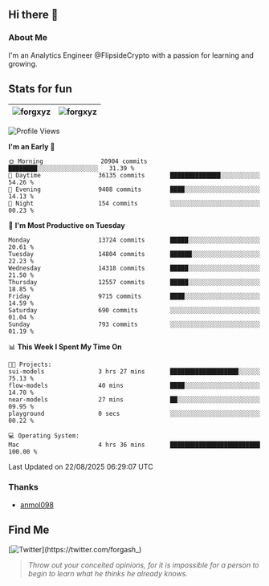 ## Hi there 👋

### About Me

I'm an Analytics Engineer @FlipsideCrypto with a passion for learning and growing.
  
## Stats for fun

| <img align="center" src="https://github-readme-streak-stats.herokuapp.com/?user=forgxyz&theme=tokyonight" alt="forgxyz" /> | <img align="center" src="https://github-readme-stats.vercel.app/api?username=forgxyz&theme=tokyonight&show_icons=true" alt="forgxyz" /> |
| ------------- |------------- |


<!--START_SECTION:waka-->
![Profile Views](http://img.shields.io/badge/Profile%20Views-0-blue)

**I'm an Early 🐤** 

```text
🌞 Morning                20904 commits       ████████░░░░░░░░░░░░░░░░░   31.39 % 
🌆 Daytime                36135 commits       ██████████████░░░░░░░░░░░   54.26 % 
🌃 Evening                9408 commits        ████░░░░░░░░░░░░░░░░░░░░░   14.13 % 
🌙 Night                  154 commits         ░░░░░░░░░░░░░░░░░░░░░░░░░   00.23 % 
```
📅 **I'm Most Productive on Tuesday** 

```text
Monday                   13724 commits       █████░░░░░░░░░░░░░░░░░░░░   20.61 % 
Tuesday                  14804 commits       ██████░░░░░░░░░░░░░░░░░░░   22.23 % 
Wednesday                14318 commits       █████░░░░░░░░░░░░░░░░░░░░   21.50 % 
Thursday                 12557 commits       █████░░░░░░░░░░░░░░░░░░░░   18.85 % 
Friday                   9715 commits        ████░░░░░░░░░░░░░░░░░░░░░   14.59 % 
Saturday                 690 commits         ░░░░░░░░░░░░░░░░░░░░░░░░░   01.04 % 
Sunday                   793 commits         ░░░░░░░░░░░░░░░░░░░░░░░░░   01.19 % 
```


📊 **This Week I Spent My Time On** 

```text
🐱‍💻 Projects: 
sui-models               3 hrs 27 mins       ███████████████████░░░░░░   75.13 % 
flow-models              40 mins             ████░░░░░░░░░░░░░░░░░░░░░   14.70 % 
near-models              27 mins             ██░░░░░░░░░░░░░░░░░░░░░░░   09.95 % 
playground               0 secs              ░░░░░░░░░░░░░░░░░░░░░░░░░   00.22 % 

💻 Operating System: 
Mac                      4 hrs 36 mins       █████████████████████████   100.00 % 
```


 Last Updated on 22/08/2025 06:29:07 UTC
<!--END_SECTION:waka-->

### Thanks
 - [anmol098](https://github.com/anmol098/waka-readme-stats/)
  
## Find Me
[![Twitter](https://img.shields.io/twitter/url/https/twitter.com/forgash_.svg?style=social&label=Follow%20%40forgash_)](https://twitter.com/forgash_)


> *Throw out your conceited opinions, for it is impossible for a person to begin to learn what he thinks he already knows.* 
